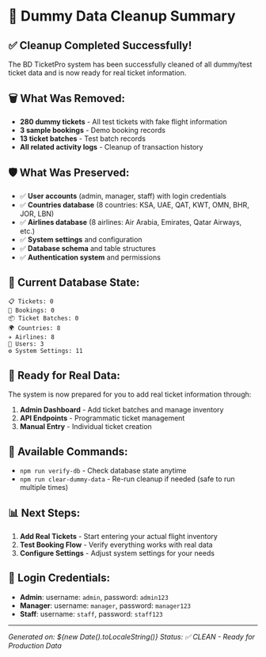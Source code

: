 # 🧹 Dummy Data Cleanup Summary

## ✅ Cleanup Completed Successfully!

The BD TicketPro system has been successfully cleaned of all dummy/test ticket data and is now ready for real ticket information.

## 🗑️ What Was Removed:
- **280 dummy tickets** - All test tickets with fake flight information
- **3 sample bookings** - Demo booking records  
- **13 ticket batches** - Test batch records
- **All related activity logs** - Cleanup of transaction history

## 🛡️ What Was Preserved:
- ✅ **User accounts** (admin, manager, staff) with login credentials
- ✅ **Countries database** (8 countries: KSA, UAE, QAT, KWT, OMN, BHR, JOR, LBN)
- ✅ **Airlines database** (8 airlines: Air Arabia, Emirates, Qatar Airways, etc.)
- ✅ **System settings** and configuration
- ✅ **Database schema** and table structures
- ✅ **Authentication system** and permissions

## 🎯 Current Database State:
```
📋 Tickets: 0
🎫 Bookings: 0  
📦 Ticket Batches: 0
🌍 Countries: 8
✈️ Airlines: 8
👥 Users: 3
⚙️ System Settings: 11
```

## 🚀 Ready for Real Data:
The system is now prepared for you to add real ticket information through:

1. **Admin Dashboard** - Add ticket batches and manage inventory
2. **API Endpoints** - Programmatic ticket management
3. **Manual Entry** - Individual ticket creation

## 🔧 Available Commands:
- `npm run verify-db` - Check database state anytime
- `npm run clear-dummy-data` - Re-run cleanup if needed (safe to run multiple times)

## 📊 Next Steps:
1. **Add Real Tickets** - Start entering your actual flight inventory
2. **Test Booking Flow** - Verify everything works with real data
3. **Configure Settings** - Adjust system settings for your needs

## 🔐 Login Credentials:
- **Admin**: username: `admin`, password: `admin123`
- **Manager**: username: `manager`, password: `manager123`  
- **Staff**: username: `staff`, password: `staff123`

---
*Generated on: ${new Date().toLocaleString()}*
*Status: ✅ CLEAN - Ready for Production Data*
